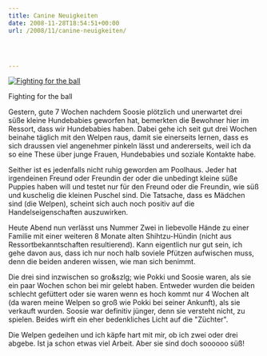 ```yaml
---
title: Canine Neuigkeiten
date: 2008-11-28T18:54:51+00:00
url: /2008/11/canine-neuigkeiten/




---
```

<div class="flickr">
  <a href="http://www.flickr.com/photos/schreibblogade/3065178735/" title="Fighting for the ball"><img src="//farm4.static.flickr.com/3204/3065178735_caa0a1e8cd.jpg" alt="Fighting for the ball" /></a></p>

  <p>
    Fighting for the ball
  </p>
</div>

Gestern, gute 7 Wochen nachdem Soosie plötzlich und unerwartet drei süße kleine Hundebabies geworfen hat, bemerkten die Bewohner hier im Ressort, dass wir Hundebabies haben. Dabei gehe ich seit gut drei Wochen beinahe täglich mit den Welpen raus, damit sie einerseits lernen, dass es sich draussen viel angenehmer pinkeln lässt und andererseits, weil ich da so eine These über junge Frauen, Hundebabies und soziale Kontakte habe.

Seither ist es jedenfalls nicht ruhig geworden am Poolhaus. Jeder hat irgendeinen Freund oder Freundin der oder die unbedingt kleine süße Puppies haben will und testet nur für den Freund oder die Freundin, wie süß und kuschelig die kleinen Puschel sind. Die Tatsache, dass es Mädchen sind (die Welpen), scheint sich auch noch positiv auf die Handelseigenschaften auszuwirken.

Heute Abend nun verlässt uns Nummer Zwei in liebevolle Hände zu einer Familie mit einer weiteren 8 Monate alten Shihtzu-Hündin (nicht aus Ressortbekanntschaften resultierend). Kann eigentlich nur gut sein, ich gehe davon aus, dass ich nur noch halb soviele Pfützen aufwischen muss, denn die beiden anderen wissen, wie man sich benimmt.

Die drei sind inzwischen so gro&szlg; wie Pokki und Soosie waren, als sie ein paar Wochen schon bei mir gelebt haben. Entweder wurden die beiden schlecht gefüttert oder sie waren wenn es hoch kommt nur 4 Wochen alt (da waren meine Welpen so groß wie Pokki bei seiner Ankunft), als sie verkauft wurden. Soosie war definitiv jünger, denn sie versteht nicht, zu spielen. Beides wirft ein eher bedenkliches Licht auf die "Züchter".

Die Welpen gedeihen und ich käpfe hart mit mir, ob ich zwei oder drei abgebe. Ist ja schon etwas viel Arbeit. Aber sie sind doch soooooo süß!
